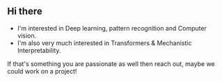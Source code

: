 ## Hi there 

* I'm interested in Deep learning, pattern recognition and Computer vision.
* I'm also very much interested in Transformers & Mechanistic Interpretability.

If that's something you are passionate as well then reach out, maybe we could work on a project!

<!--
**Jevi-Waugh/Jevi-Waugh** is a ✨ _special_ ✨ repository because its `README.md` (this file) appears on your GitHub profile.

Here are some ideas to get you started:

- 🔭 I’m currently working on ...
- 🌱 I’m currently learning ...
- 👯 I’m looking to collaborate on ...
- 🤔 I’m looking for help with ...
- 💬 Ask me about ...
- 📫 How to reach me: ...
- 😄 Pronouns: ...
- ⚡ Fun fact: ...
-->
